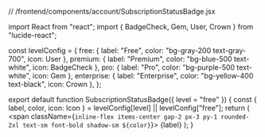 // /frontend/components/account/SubscriptionStatusBadge.jsx

import React from "react";
import { BadgeCheck, Gem, User, Crown } from "lucide-react";

const levelConfig = {
  free:  { label: "Free",      color: "bg-gray-200 text-gray-700", icon: User        },
  premium: { label: "Premium",   color: "bg-blue-500 text-white",    icon: BadgeCheck },
  pro:  { label: "Pro",       color: "bg-purple-500 text-white",  icon: Gem         },
  enterprise: { label: "Enterprise", color: "bg-yellow-400 text-black", icon: Crown },
};

export default function SubscriptionStatusBadge({ level = "free" }) {
  const { label, color, icon: Icon } = levelConfig[level] || levelConfig["free"];
  return (
    <span className={`inline-flex items-center gap-2 px-3 py-1 rounded-2xl text-sm font-bold shadow-sm ${color}`}>
      <Icon size={18} className="inline-block" />
      {label}
    </span>
  );
}

